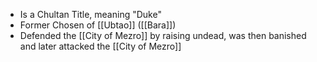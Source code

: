 - Is a Chultan Title, meaning "Duke"
- Former Chosen of [[Ubtao]] ([[Bara]])
- Defended the [[City of Mezro]] by raising undead, was then banished and later attacked the [[City of Mezro]]